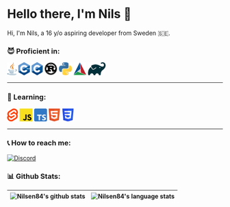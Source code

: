 Hello there, I'm Nils 👋
============================

Hi, I'm Nils, a 16 y/o aspiring developer from Sweden 🇸🇪.

### 😈 Proficient in:

<code><a href="https://www.java.com/"><img src="images/Java.png" height="30"/></a></code>
<code><a href="https://www.cplusplus.com/"><img src="images/C++.png" height="30"/></a></code>
<code><a href="https://www.cplusplus.com/"><img src="images/C.png" height="30"/></a></code>
<code><a href="https://www.rust-lang.org/"><img src="images/Rust.png" height="30"/></a></code>
<code><a href="https://www.python.org/"><img src="images/Python.png" height="30"/></a></code>
<code><a href="https://cmake.org/"><img src="images/Cmake.png" height="30"/></a></code>
<code><a href="https://gradle.org/"><img src="images/Gradle.png" height="30"/></a></code>

---

### 🤔 Learning:

<code><a href="https://svelte.dev/"><img src="images/Svelte.png" height="30"/></a></code>
<code><a href="https://www.javascript.com/"><img src="images/JavaScript.png" height="30"/></a></code>
<code><a href="https://www.typescriptlang.org/"><img src="images/TypeScript.png" height="30"/></a></code>
<code><a href="https://html.spec.whatwg.org/multipage/"><img src="images/HTML.png" height="30"/></a></code>
<code><a href="https://www.w3.org/Style/CSS/"><img src="images/CSS.png" height="30"/></a></code>

---

### 📞 How to reach me:

[![Discord](https://img.shields.io/badge/-nils%235281-%235662f6?logo=discord&style=flat-square&logoColor=white)](https://discordapp.com/users/285335363944316928)

### 📊 Github Stats:
| <img align="center" src="https://github-readme-stats.vercel.app/api?username=Nilsen84&show_icons=true&hide_border=true" alt="Nilsen84's github stats"/> | <img align="center" src="https://github-readme-stats.vercel.app/api/top-langs/?username=Nilsen84&layout=compact&hide_border=true&exclude_repo=mcp-1.8.9" alt="Nilsen84's language stats"/> |
| ----------- | ----------- |
